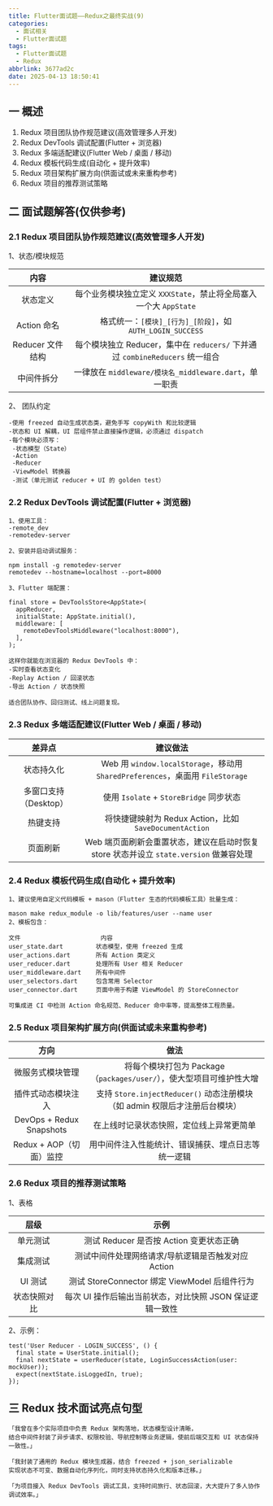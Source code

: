 ```yaml
---
title: Flutter面试题——Redux之最终实战(9)
categories:
  - 面试相关
  - Flutter面试题
tags:
  - Flutter面试题
  - Redux
abbrlink: 3677ad2c
date: 2025-04-13 18:50:41
---
```

## 一 概述

1.  Redux 项目团队协作规范建议(高效管理多人开发)
2.  Redux DevTools 调试配置(Flutter + 浏览器)
3.  Redux 多端适配建议(Flutter Web / 桌面 / 移动)
4.  Redux 模板代码生成(自动化 + 提升效率)
5.  Redux 项目架构扩展方向(供面试或未来重构参考)<!--more-->
6.  Redux 项目的推荐测试策略

## 二 面试题解答(仅供参考)

### 2.1 Redux 项目团队协作规范建议(高效管理多人开发)

1、状态/模块规范

|       内容       |                           建议规范                           |
| :--------------: | :----------------------------------------------------------: |
|     状态定义     | 每个业务模块独立定义 `XXXState`，禁止将全局塞入一个大 `AppState` |
|   Action 命名    |  格式统一：`[模块]_[行为]_[阶段]`，如 `AUTH_LOGIN_SUCCESS`   |
| Reducer 文件结构 | 每个模块独立 Reducer，集中在 `reducers/` 下并通过 `combineReducers` 统一组合 |
|    中间件拆分    |    一律放在 `middleware/模块名_middleware.dart`，单一职责    |

2、 团队约定

```
-使用 freezed 自动生成状态类，避免手写 copyWith 和比较逻辑
-状态和 UI 解耦，UI 层组件禁止直接操作逻辑，必须通过 dispatch
-每个模块必须写：
 -状态模型（State）
 -Action
 -Reducer
 -ViewModel 转换器
 -测试（单元测试 reducer + UI 的 golden test）
```

### 2.2 Redux DevTools 调试配置(Flutter + 浏览器)

```
1、使用工具：
-remote_dev
-remotedev-server

2、安装并启动调试服务：

npm install -g remotedev-server
remotedev --hostname=localhost --port=8000

3、Flutter 端配置：

final store = DevToolsStore<AppState>(
  appReducer,
  initialState: AppState.initial(),
  middleware: [
    remoteDevToolsMiddleware("localhost:8000"),
  ],
);

这样你就能在浏览器的 Redux DevTools 中：
-实时查看状态变化
-Replay Action / 回滚状态
-导出 Action / 状态快照

适合团队协作、回归测试、线上问题复现。
```

### 2.3 Redux 多端适配建议(Flutter Web / 桌面 / 移动)

|        差异点         |                           建议做法                           |
| :-------------------: | :----------------------------------------------------------: |
|      状态持久化       | Web 用 `window.localStorage`，移动用 `SharedPreferences`，桌面用 `FileStorage` |
| 多窗口支持（Desktop） |           使用 `Isolate` + `StoreBridge` 同步状态            |
|       热键支持        |    将快捷键映射为 Redux Action，比如 `SaveDocumentAction`    |
|       页面刷新        | Web 端页面刷新会重置状态，建议在启动时恢复 store 状态并设立 `state.version` 做兼容处理 |

### 2.4 Redux 模板代码生成(自动化 + 提升效率)

```
1、建议使用自定义代码模板 + mason（Flutter 生态的代码模板工具）批量生成：

mason make redux_module -o lib/features/user --name user
2、模板包含：

文件	                    内容
user_state.dart	        状态模型，使用 freezed 生成
user_actions.dart	    所有 Action 类定义
user_reducer.dart	    处理所有 User 相关 Reducer
user_middleware.dart	所有中间件
user_selectors.dart	    包含常用 Selector
user_connector.dart	    页面中用于构建 ViewModel 的 StoreConnector

可集成进 CI 中检测 Action 命名规范、Reducer 命中率等，提高整体工程质量。
```

### 2.5 Redux 项目架构扩展方向(供面试或未来重构参考)

|           方向           |                             做法                             |
| :----------------------: | :----------------------------------------------------------: |
|     微服务式模块管理     | 将每个模块打包为 Package（`packages/user/`），使大型项目可维护性大增 |
|    插件式动态模块注入    | 支持 `Store.injectReducer()` 动态注册模块（如 admin 权限后才注册后台模块） |
| DevOps + Redux Snapshots |           在上线时记录状态快照，定位线上异常更简单           |
| Redux + AOP（切面）监控  |      用中间件注入性能统计、错误捕获、埋点日志等统一逻辑      |

### 2.6 Redux 项目的推荐测试策略

1、表格

|     层级     |                           示例                           |
| :----------: | :------------------------------------------------------: |
|   单元测试   |         测试 Reducer 是否按 Action 变更状态正确          |
|   集成测试   |    测试中间件处理网络请求/导航逻辑是否触发对应 Action    |
|   UI 测试    |      测试 StoreConnector 绑定 ViewModel 后组件行为       |
| 状态快照对比 | 每次 UI 操作后输出当前状态，对比快照 JSON 保证逻辑一致性 |

2、示例：

```
test('User Reducer - LOGIN_SUCCESS', () {
  final state = UserState.initial();
  final nextState = userReducer(state, LoginSuccessAction(user: mockUser));
  expect(nextState.isLoggedIn, true);
});
```

## 三 Redux 技术面试亮点句型

```
「我曾在多个实际项目中负责 Redux 架构落地，状态模型设计清晰，
结合中间件封装了异步请求、权限校验、导航控制等业务逻辑，使前后端交互和 UI 状态保持一致性。」

「我封装了通用的 Redux 模块生成器，结合 freezed + json_serializable 
实现状态不可变、数据自动化序列化，同时支持状态持久化和版本迁移。」

「为项目接入 Redux DevTools 调试工具，支持时间旅行、状态回滚，大大提升了多人协作调试效率。」
```

